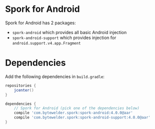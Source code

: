 # Spork for Android

Spork for Android has 2 packages:

- `spork-android` which provides all basic Android injection
- `spork-android-support` which provides injection for `android.support.v4.app.Fragment`

# Dependencies

Add the following dependencies in `build.gradle`:

```groovy
repositories {
    jcenter()
}

dependencies {
    // Spork for Android (pick one of the dependencies below)
    compile 'com.bytewelder.spork:spork-android:4.0.0@aar'
    compile 'com.bytewelder.spork:spork-android-support:4.0.0@aar'
}
```